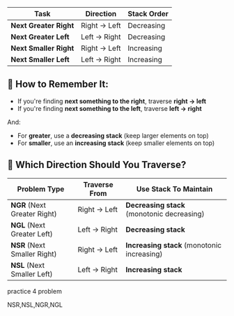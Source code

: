 
| Task | Direction | Stack Order |
|----|----|----|
| **Next Greater Right** | Right → Left | Decreasing |
| **Next Greater Left** | Left → Right | Decreasing |
| **Next Smaller Right** | Right → Left | Increasing |
| **Next Smaller Left** | Left → Right | Increasing |

## 📘 How to Remember It:

* If you're finding **next something to the right**, traverse **right → left**
* If you're finding **next something to the left**, traverse **left → right**

And:

* For **greater**, use a **decreasing stack** (keep larger elements on top)
* For **smaller**, use an **increasing stack** (keep smaller elements on top)

## 🔁 Which Direction Should You Traverse?

| Problem Type | Traverse From | Use Stack To Maintain |
|----|----|----|
| **NGR** (Next Greater Right) | Right → Left | **Decreasing stack** (monotonic decreasing) |
| **NGL** (Next Greater Left) | Left → Right | **Decreasing stack** |
| **NSR** (Next Smaller Right) | Right → Left | **Increasing stack** (monotonic increasing) |
| **NSL** (Next Smaller Left) | Left → Right | **Increasing stack** |

practice 4 problem

NSR,NSL,NGR,NGL